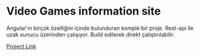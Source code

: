 # Video Games information site
Angular'ın birçok özelliğini içinde bulunduran komple bir proje. Rest-api ile uzak sunucu üzerinden çalışıyor. Build edilerek direkt çalıştırılabilir.

[Project Link](https://resplendent-dieffenbachia-0adad3.netlify.app/)
